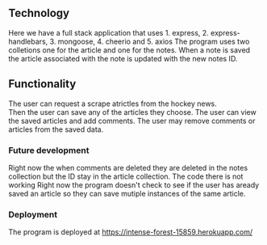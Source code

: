 
## Technology
Here we have a full stack application that uses 1. express, 2. express-handlebars, 3. mongoose, 4. cheerio and 5. axios
The program uses two colletions one for the article and one for the notes. When a note is saved the article associated with the note is updated with the new notes ID.

## Functionality
The user can request a scrape atrictles from the hockey news.  
Then the user can save any of the articles they choose.
The user can view the saved articles and add comments.
The user may remove comments or articles from the saved data.

### Future development
Right now the when comments are deleted they are deleted in the notes collection but the ID stay in the article collection. The code there is not working
Right now the program doesn't check to see if the user has aready saved an article so they can save mutiple instances of the same article.

### Deployment 
The program is deployed at https://intense-forest-15859.herokuapp.com/

